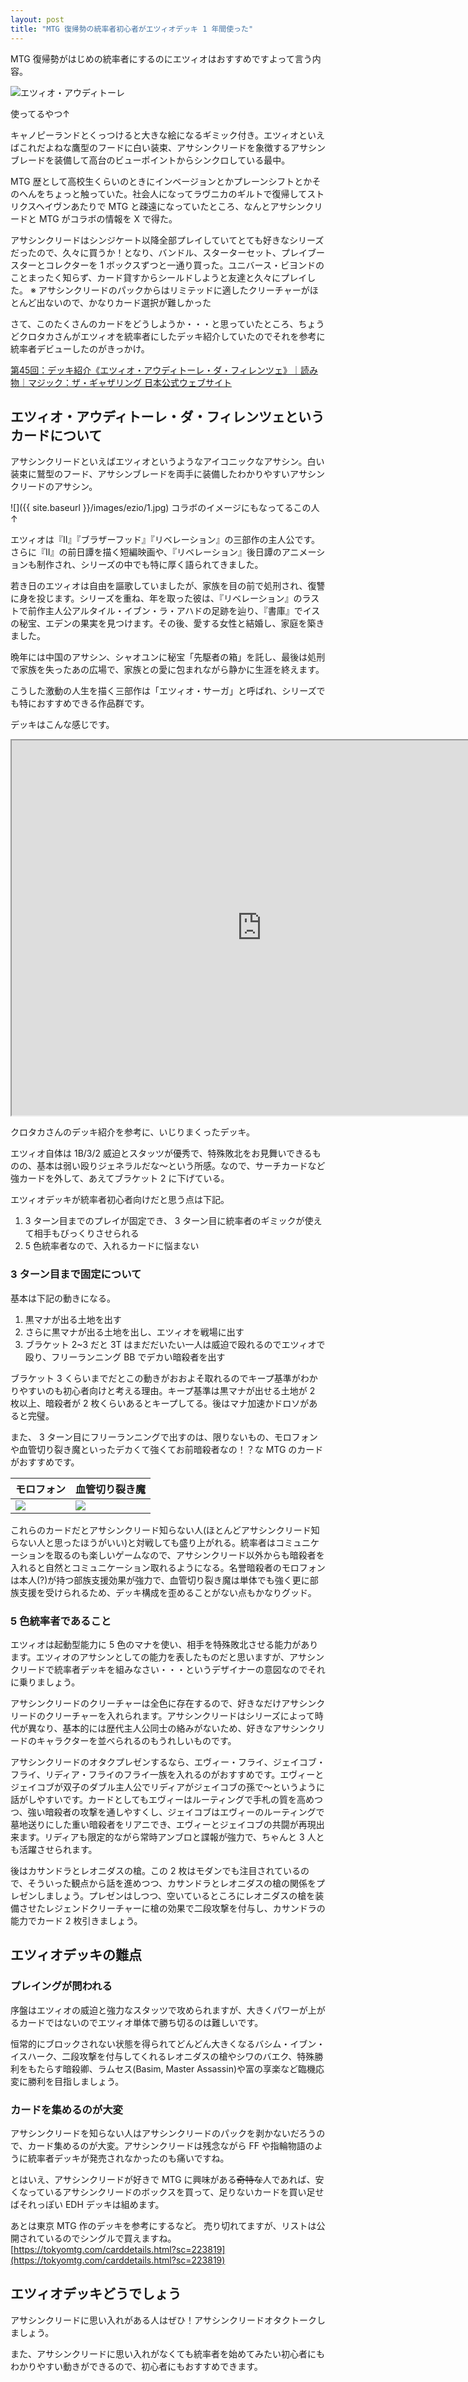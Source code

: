 ```yaml
---
layout: post
title: "MTG 復帰勢の統率者初心者がエツィオデッキ 1 年間使った"
---
```

MTG 復帰勢がはじめの統率者にするのにエツィオはおすすめですよって言う内容。

![エツィオ・アウディトーレ](https://api.scryfall.com/cards/acr/113/ja?format=image&version=normal)

使ってるやつ↑

キャノピーランドとくっつけると大きな絵になるギミック付き。エツィオといえばこれだよねな鷹型のフードに白い装束、アサシンクリードを象徴するアサシンブレードを装備して高台のビューポイントからシンクロしている最中。

MTG 歴として高校生くらいのときにインベージョンとかプレーンシフトとかそのへんをちょっと触っていた。社会人になってラヴニカのギルトで復帰してストリクスヘイヴンあたりで MTG と疎遠になっていたところ、なんとアサシンクリードと MTG がコラボの情報を X で得た。

アサシンクリードはシンジケート以降全部プレイしていてとても好きなシリーズだったので、久々に買うか！となり、バンドル、スターターセット、プレイブースターとコレクターを 1 ボックスずつと一通り買った。ユニバース・ビヨンドのことまったく知らず、カード貸すからシールドしようと友達と久々にプレイした。
※ アサシンクリードのパックからはリミテッドに適したクリーチャーがほとんど出ないので、かなりカード選択が難しかった

さて、このたくさんのカードをどうしようか・・・と思っていたところ、ちょうどクロタカさんがエツィオを統率者にしたデッキ紹介していたのでそれを参考に統率者デビューしたのがきっかけ。

[第45回：デッキ紹介《エツィオ・アウディトーレ・ダ・フィレンツェ》｜読み物｜マジック：ザ・ギャザリング 日本公式ウェブサイト](https://mtg-jp.com/reading/clotakacommander/0037998/)

## エツィオ・アウディトーレ・ダ・フィレンツェというカードについて

アサシンクリードといえばエツィオというようなアイコニックなアサシン。<span class="card-hover" data-scry="acr/71/ja">白い装束に鷲型のフード</span>、<span class="card-hover" data-scry="acr/73/ja">アサシンブレード</span>を両手に装備したわかりやすいアサシンクリードのアサシン。

![]({{ site.baseurl }}/images/ezio/1.jpg)
コラボのイメージにもなってるこの人↑

エツィオは『II』『ブラザーフッド』『リベレーション』の三部作の主人公です。さらに『II』の前日譚を描く短編映画や、『リベレーション』後日譚のアニメーションも制作され、シリーズの中でも特に厚く語られてきました。

若き日のエツィオは自由を謳歌していましたが、家族を目の前で処刑され、復讐に身を投じます。シリーズを重ね、年を取った彼は、『リベレーション』のラストで前作主人公アルタイル・イブン・ラ・アハドの足跡を辿り、『書庫』でイスの秘宝、エデンの果実を見つけます。その後、愛する女性と結婚し、家庭を築きました。

晩年には中国のアサシン、<span class="card-hover" data-scry="acr/63/ja">シャオユン</span>に秘宝「先駆者の箱」を託し、最後は処刑で家族を失ったあの広場で、家族との愛に包まれながら静かに生涯を終えます。

こうした激動の人生を描く三部作は「エツィオ・サーガ」と呼ばれ、シリーズでも特におすすめできる作品群です。

デッキはこんな感じです。
<iframe src="https://moxfield.com/embed/zijL3hwN9U-b0f1T2-2BBg?sortBy=manaCost&hideTotal=true&includeMana=true" frameBorder="1" height="600px" width="800px"></iframe>

クロタカさんのデッキ紹介を参考に、いじりまくったデッキ。

エツィオ自体は 1B/3/2 威迫とスタッツが優秀で、特殊敗北をお見舞いできるものの、基本は弱い殴りジェネラルだな〜という所感。なので、サーチカードなど強カードを外して、あえてブラケット 2 に下げている。

エツィオデッキが統率者初心者向けだと思う点は下記。

1. 3 ターン目までのプレイが固定でき、 3 ターン目に統率者のギミックが使えて相手もびっくりさせられる
2. 5 色統率者なので、入れるカードに悩まない

### 3 ターン目まで固定について

基本は下記の動きになる。
1. 黒マナが出る土地を出す
2. さらに黒マナが出る土地を出し、エツィオを戦場に出す
3. ブラケット 2~3 だと 3T はまだだいたい一人は威迫で殴れるのでエツィオで殴り、フリーランニング BB でデカい暗殺者を出す

ブラケット 3 くらいまでだとこの動きがおおよそ取れるのでキープ基準がわかりやすいのも初心者向けと考える理由。キープ基準は黒マナが出せる土地が 2 枚以上、暗殺者が 2 枚くらいあるとキープしてる。後はマナ加速かドロソがあると完璧。

また、 3 ターン目にフリーランニングで出すのは、限りないもの、モロフォンや血管切り裂き魔といったデカくて強くてお前暗殺者なの！？な MTG のカードがおすすめです。

| モロフォン | 血管切り裂き魔 |
|---|---|
| ![](https://api.scryfall.com/cards/mh1/1/ja?format=image&version=large) | ![](https://api.scryfall.com/cards/mkm/110/ja?format=image&version=large) |

これらのカードだとアサシンクリード知らない人(ほとんどアサシンクリード知らない人と思ったほうがいい)と対戦しても盛り上がれる。統率者はコミュニケーションを取るのも楽しいゲームなので、アサシンクリード以外からも暗殺者を入れると自然とコミュニケーション取れるようになる。名誉暗殺者のモロフォンは本人(?)が持つ部族支援効果が強力で、血管切り裂き魔は単体でも強く更に部族支援を受けられるため、デッキ構成を歪めることがない点もかなりグッド。

### 5 色統率者であること

エツィオは起動型能力に 5 色のマナを使い、相手を特殊敗北させる能力があります。エツィオのアサシンとしての能力を表したものだと思いますが、アサシンクリードで統率者デッキを組みなさい・・・というデザイナーの意図なのでそれに乗りましょう。

アサシンクリードのクリーチャーは全色に存在するので、好きなだけアサシンクリードのクリーチャーを入れられます。アサシンクリードはシリーズによって時代が異なり、基本的には歴代主人公同士の絡みがないため、好きなアサシンクリードのキャラクターを並べられるのもうれしいものです。

アサシンクリードのオタクプレゼンするなら、<span class="card-hover" data-scry="acr/19/ja">エヴィー・フライ</span>、<span class="card-hover" data-scry="acr/27/ja">ジェイコブ・フライ</span>、<span class="card-hover" data-scry="acr/60/ja">リディア・フライ</span>のフライ一族を入れるのがおすすめです。エヴィーとジェイコブが双子のダブル主人公でリディアがジェイコブの孫で〜というように話がしやすいです。カードとしてもエヴィーはルーティングで手札の質を高めつつ、強い暗殺者の攻撃を通しやすくし、ジェイコブはエヴィーのルーティングで墓地送りにした重い暗殺者をリアニでき、エヴィーとジェイコブの共闘が再現出来ます。リディアも限定的ながら常時アンブロと諜報が強力で、ちゃんと 3 人とも活躍させられます。

後は<span class="card-hover" data-scry="acr/59/ja">カサンドラ</span>と<span class="card-hover" data-scry="acr/38/ja">レオニダスの槍</span>。この 2 枚はモダンでも注目されているので、そういった観点から話を進めつつ、カサンドラとレオニダスの槍の関係をプレゼンしましょう。プレゼンはしつつ、空いているところにレオニダスの槍を装備させたレジェンドクリーチャーに槍の効果で二段攻撃を付与し、カサンドラの能力でカード 2 枚引きましょう。

## エツィオデッキの難点

### プレイングが問われる

序盤はエツィオの威迫と強力なスタッツで攻められますが、大きくパワーが上がるカードではないのでエツィオ単体で勝ち切るのは難しいです。

恒常的にブロックされない状態を得られてどんどん大きくなる<span class="card-hover" data-scry="acr/49/ja">バシム・イブン・イスハーク</span>、二段攻撃を付与してくれるレオニダスの槍や<span class="card-hover" data-scry="acr/50/ja">シワのバエク</span>、特殊勝利をもたらす<span class="card-hover" data-scry="acr/1560/en">暗殺卿、ラムセス(Basim, Master Assassin)</span>や<span class="card-hover" data-scry="xin/117/ja">富の享楽</span>など臨機応変に勝利を目指しましょう。

### カードを集めるのが大変

アサシンクリードを知らない人はアサシンクリードのパックを剥かないだろうので、カード集めるのが大変。アサシンクリードは残念ながら FF や指輪物語のように統率者デッキが発売されなかったのも痛いですね。

とはいえ、アサシンクリードが好きで MTG に興味がある~~奇特な~~人であれば、安くなっているアサシンクリードのボックスを買って、足りないカードを買い足せばそれっぽい EDH デッキは組めます。

あとは東京 MTG 作のデッキを参考にするなど。
売り切れてますが、リストは公開されているのでシングルで買えますね。
[https://tokyomtg.com/carddetails.html?sc=223819](https://tokyomtg.com/carddetails.html?sc=223819)

## エツィオデッキどうでしょう

アサシンクリードに思い入れがある人はぜひ！アサシンクリードオタクトークしましょう。

また、アサシンクリードに思い入れがなくても統率者を始めてみたい初心者にもわかりやすい動きができるので、初心者にもおすすめできます。